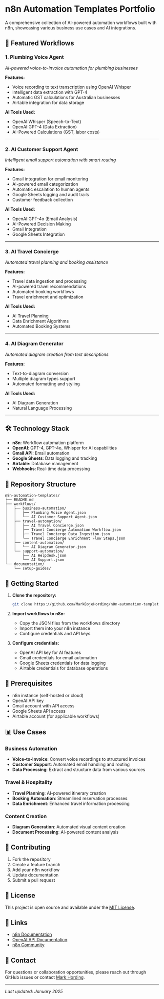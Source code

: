 # n8n Automation Templates Portfolio

A comprehensive collection of AI-powered automation workflows built with n8n, showcasing various business use cases and AI integrations.

## 🚀 Featured Workflows

### 1. **Plumbing Voice Agent**
*AI-powered voice-to-invoice automation for plumbing businesses*

**Features:**
- Voice recording to text transcription using OpenAI Whisper
- Intelligent data extraction with GPT-4
- Automatic GST calculations for Australian businesses
- Airtable integration for data storage

**AI Tools Used:**
- OpenAI Whisper (Speech-to-Text)
- OpenAI GPT-4 (Data Extraction)
- AI-Powered Calculations (GST, labor costs)

---

### 2. **AI Customer Support Agent**
*Intelligent email support automation with smart routing*

**Features:**
- Gmail integration for email monitoring
- AI-powered email categorization
- Automatic escalation to human agents
- Google Sheets logging and audit trails
- Customer feedback collection

**AI Tools Used:**
- OpenAI GPT-4o (Email Analysis)
- AI-Powered Decision Making
- Gmail Integration
- Google Sheets Integration

---

### 3. **AI Travel Concierge**
*Automated travel planning and booking assistance*

**Features:**
- Travel data ingestion and processing
- AI-powered travel recommendations
- Automated booking workflows
- Travel enrichment and optimization

**AI Tools Used:**
- AI Travel Planning
- Data Enrichment Algorithms
- Automated Booking Systems

---

### 4. **AI Diagram Generator**
*Automated diagram creation from text descriptions*

**Features:**
- Text-to-diagram conversion
- Multiple diagram types support
- Automated formatting and styling

**AI Tools Used:**
- AI Diagram Generation
- Natural Language Processing

---

## 🛠️ Technology Stack

- **n8n**: Workflow automation platform
- **OpenAI**: GPT-4, GPT-4o, Whisper for AI capabilities
- **Gmail API**: Email automation
- **Google Sheets**: Data logging and tracking
- **Airtable**: Database management
- **Webhooks**: Real-time data processing

## 📁 Repository Structure

```
n8n-automation-templates/
├── README.md
├── workflows/
│   ├── business-automation/
│   │   ├── Plumbing Voice Agent.json
│   │   └── AI Customer Support Agent.json
│   ├── travel-automation/
│   │   ├── AI Travel Concierge.json
│   │   ├── Travel Concierge Automation Workflow.json
│   │   ├── Travel Concierge Data Ingestion.json
│   │   └── Travel Concierge Enrichment Flow Steps.json
│   ├── content-automation/
│   │   └── AI Diagram Generator.json
│   └── support-automation/
│       ├── AI Helpdesk.json
│       └── AI Support.json
└── documentation/
    └── setup-guides/
```

## 🚀 Getting Started

1. **Clone the repository:**
   ```bash
   git clone https://github.com/MarkBojeHording/n8n-automation-templates.git
   ```

2. **Import workflows to n8n:**
   - Copy the JSON files from the workflows directory
   - Import them into your n8n instance
   - Configure credentials and API keys

3. **Configure credentials:**
   - OpenAI API key for AI features
   - Gmail credentials for email automation
   - Google Sheets credentials for data logging
   - Airtable credentials for database operations

## 🔧 Prerequisites

- n8n instance (self-hosted or cloud)
- OpenAI API key
- Gmail account with API access
- Google Sheets API access
- Airtable account (for applicable workflows)

## 📊 Use Cases

### Business Automation
- **Voice-to-Invoice**: Convert voice recordings to structured invoices
- **Customer Support**: Automated email handling and routing
- **Data Processing**: Extract and structure data from various sources

### Travel & Hospitality
- **Travel Planning**: AI-powered itinerary creation
- **Booking Automation**: Streamlined reservation processes
- **Data Enrichment**: Enhanced travel information processing

### Content Creation
- **Diagram Generation**: Automated visual content creation
- **Document Processing**: AI-powered content analysis

## 🤝 Contributing

1. Fork the repository
2. Create a feature branch
3. Add your n8n workflow
4. Update documentation
5. Submit a pull request

## 📝 License

This project is open source and available under the [MIT License](LICENSE).

## 🔗 Links

- [n8n Documentation](https://docs.n8n.io/)
- [OpenAI API Documentation](https://platform.openai.com/docs)
- [n8n Community](https://community.n8n.io/)

## 📧 Contact

For questions or collaboration opportunities, please reach out through GitHub issues or contact [Mark Hording](mailto:markhording@gmail.com).

---

*Last updated: January 2025*

